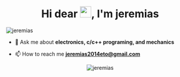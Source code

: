 <h1 align="center">Hi dear <img src="https://raw.githubusercontent.com/kaueMarques/kaueMarques/master/hi.gif" width="30px">, I'm jeremias</h1>
<p align="left"> <img src="https://komarev.com/ghpvc/?username=jeremiasB" alt="jeremias" /> </p>


- 💬 Ask me about **electronics, c/c++ programing, and mechanics**

- 📫 How to reach me **jeremias2014eto@gmail.com**

<p align="center">
<img src="https://github-readme-stats.vercel.app/api?username=jeremiasB&show_icons=true" alt="jeremias"/> 
</p>
